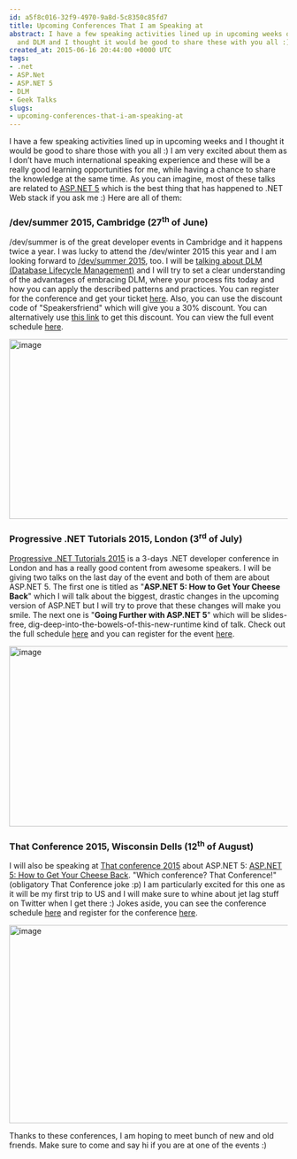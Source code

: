 ```yaml
---
id: a5f8c016-32f9-4970-9a8d-5c8350c85fd7
title: Upcoming Conferences That I am Speaking at
abstract: I have a few speaking activities lined up in upcoming weeks on ASP.NET 5
  and DLM and I thought it would be good to share these with you all :)
created_at: 2015-06-16 20:44:00 +0000 UTC
tags:
- .net
- ASP.Net
- ASP.NET 5
- DLM
- Geek Talks
slugs:
- upcoming-conferences-that-i-am-speaking-at
---
```


<p>I have a few speaking activities lined up in upcoming weeks and I thought it would be good to share those with you all :) I am very excited about them as I don’t have much international speaking experience and these will be a really good learning opportunities for me, while having a chance to share the knowledge at the same time. As you can imagine, most of these talks are related to <a href="https://www.tugberkugurlu.com/tags/asp-net-5">ASP.NET 5</a> which is the best thing that has happened to .NET Web stack if you ask me :) Here are all of them:</p> <h3>/dev/summer 2015, Cambridge (27<sup>th</sup> of June)</h3> <p>/dev/summer is of the great developer events in Cambridge and it happens twice a year. I was lucky to attend the /dev/winter 2015 this year and I am looking forward to <a href="http://devcycles.net/2015/summer/">/dev/summer 2015</a>, too. I will be <a href="http://devcycles.net/2015/summer/sessions/index.php?session=18">talking about DLM (Database Lifecycle Management)</a> and I will try to set a clear understanding of the advantages of embracing DLM, where your process fits today and how you can apply the described patterns and practices. You can register for the conference and get your ticket <a href="http://devcycles.net/2015/summer/tickets/">here</a>. Also, you can use the discount code of "Speakersfriend" which will give you a 30% discount. You can alternatively use <a href="https://devsummer2015.eventbrite.co.uk/?discount=Speakersfriend">this link</a> to get this discount. You can view the full event schedule <a href="http://devcycles.net/2015/summer/programme/">here</a>.</p> <p><a href="https://tugberkugurlu.blob.core.windows.net/bloggyimages/bdfcced1-43ea-4582-8b92-da864a587d5c.png"><img title="image" style="border-top: 0px; border-right: 0px; background-image: none; border-bottom: 0px; padding-top: 0px; padding-left: 0px; border-left: 0px; display: inline; padding-right: 0px" border="0" alt="image" src="https://tugberkugurlu.blob.core.windows.net/bloggyimages/97f8aabf-31a4-416a-8856-b76fdea6be43.png" width="644" height="325"></a></p> <h3>Progressive .NET Tutorials 2015, London (3<sup>rd</sup> of July)</h3> <p><a href="https://skillsmatter.com/conferences/6859-progressive-dotnet-2015">Progressive .NET Tutorials 2015</a> is a 3-days .NET developer conference in London and has a really good content from awesome speakers. I will be giving two talks on the last day of the event and both of them are about ASP.NET 5. The first one is titled as "<strong>ASP.NET 5: How to Get Your Cheese Back</strong>" which I will talk about the biggest, drastic changes in the upcoming version of ASP.NET but I will try to prove that these changes will make you smile. The next one is "<strong>Going Further with ASP.NET 5</strong>" which will be slides-free, dig-deep-into-the-bowels-of-this-new-runtime kind of talk. Check out the full schedule <a href="https://skillsmatter.com/conferences/6859-progressive-dotnet-2015#program">here</a> and you can register for the event <a href="https://skillsmatter.com/checkout/login?event_id=6859-progressive-dotnet-2015">here</a>.</p> <p><a href="https://tugberkugurlu.blob.core.windows.net/bloggyimages/f7964207-d5c7-420b-9f62-b0772cf4b645.png"><img title="image" style="border-top: 0px; border-right: 0px; background-image: none; border-bottom: 0px; padding-top: 0px; padding-left: 0px; border-left: 0px; display: inline; padding-right: 0px" border="0" alt="image" src="https://tugberkugurlu.blob.core.windows.net/bloggyimages/33213e57-3c57-4aca-aca0-cc38de417a27.png" width="644" height="326"></a></p> <h3>That Conference 2015, Wisconsin Dells (12<sup>th</sup> of August)</h3> <p>I will also be speaking at <a href="https://www.thatconference.com/">That conference 2015</a> about ASP.NET 5: <a href="https://www.thatconference.com/Sessions/Session/5535">ASP.NET 5: How to Get Your Cheese Back</a>. "Which conference? That Conference!" (obligatory That Conference joke :p) I am particularly excited for this one as it will be my first trip to US and I will make sure to whine about jet lag stuff on Twitter when I get there :) Jokes aside, you can see the conference schedule <a href="https://www.thatconference.com/Schedule">here</a> and register for the conference <a href="https://thatconference2015.eventbrite.com/?discount=tugberk_referral">here</a>.</p>  <p><a href="https://tugberkugurlu.blob.core.windows.net/bloggyimages/38127e16-ae5a-48f8-b6ec-c44c7e983aeb.png"><img title="image" style="border-top: 0px; border-right: 0px; background-image: none; border-bottom: 0px; padding-top: 0px; padding-left: 0px; border-left: 0px; display: inline; padding-right: 0px" border="0" alt="image" src="https://tugberkugurlu.blob.core.windows.net/bloggyimages/6e41058b-ad94-4192-a7e3-722da31de51a.png" width="644" height="358"></a></p> <p>Thanks to these conferences, I am hoping to meet bunch of new and old frıends. Make sure to come and say hi if you are at one of the events :)</p>  